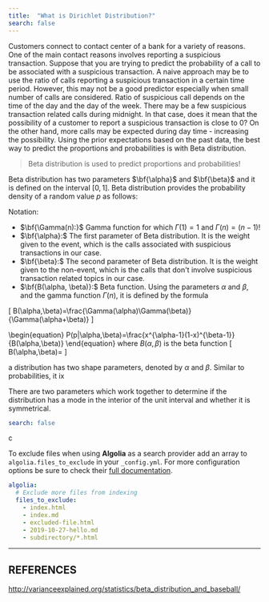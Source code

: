 ```yaml
---
title:  "What is Dirichlet Distribution?"
search: false
---
```


Customers connect to contact center of a bank for a variety of reasons. 
One of the main contact reasons involves reporting a suspicious transaction. 
Suppose that you are trying to predict the probability of a call to be 
associated with a suspicious transaction. A naive approach may be to use 
the ratio of calls reporting a suspicious transaction in a certain time 
period. However, this may not be a good predictor especially when small 
number of calls are considered. Ratio of suspicious call depends on the 
time of the day and the day of the week. There may be a few suspicious 
transaction related calls during midnight. In that case, does it mean that 
the possibility of a customer to report a suspicious transaction is close to 0?
On the other hand, more calls may be expected during day time - increasing the 
possibility. Using the prior expectations based on the past data, the best way 
to predict the proportions and probabilities is with Beta distribution. 

> Beta distribution is used to predict proportions and probabilities!
 
Beta distribution has two parameters $\bf{\alpha}$ and $\bf{\beta}$ and
it is defined on the interval $[0, 1].$ Beta distribution provides the 
probability density of a random value $p$ as follows:

Notation:

* $\bf{\Gamma(n):}$ Gamma function for which $\Gamma(1)=1$ and $\Gamma(n)=(n-1)!$
* $\bf{\alpha}:$ The first parameter of Beta distribution. It is the weight given
to the event, which is the calls associated with suspicious transactions in our case.
* $\bf{\beta}:$ The second parameter of Beta distribution. It is the weight given
to the non-event, which is the calls that don't involve suspicious transaction 
related topics in our case.
* $\bf{B(\alpha, \beta)}:$ Beta function. Using the parameters $\alpha$ and $\beta$, 
and the gamma function $\Gamma(n)$, it is defined by the formula

\[
B(\alpha,\beta)=\frac{\Gamma(\alpha)\Gamma(\beta)}{\Gamma(\alpha+\beta)}
\]




 
\begin{equation}
P(p|\alpha,\beta)=\frac{x^{\alpha-1}(1-x)^{\beta-1}}{B(\alpha,\beta)} 
\end{equation}
where $B(\alpha,\beta)$ is the beta function
\[
B(\alpha,\beta)=
\]

a distribution has two shape parameters, denoted by $\alpha$ and $\beta$. 
 Similar to probabilities, it ix
  

 There are two parameters which work together to determine
if the distribution has a mode in the interior of the unit interval
and whether it is symmetrical.







```yaml
search: false
```

c

To exclude files when using **Algolia** as a search provider add an array to
 `algolia.files_to_exclude` in your `_config.yml`. For more configuration options be sure to check their [full documentation](https://community.algolia.com/jekyll-algolia/options.html).

```yaml
algolia:
  # Exclude more files from indexing
  files_to_exclude:
    - index.html
    - index.md
    - excluded-file.html
    - 2019-10-27-hello.md
    - subdirectory/*.html
```
---
REFERENCES
---

http://varianceexplained.org/statistics/beta_distribution_and_baseball/